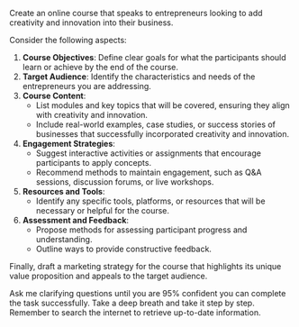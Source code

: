 Create an online course that speaks to entrepreneurs looking to add creativity and innovation into their business. 

Consider the following aspects:

1. **Course Objectives**: Define clear goals for what the participants should learn or achieve by the end of the course.
2. **Target Audience**: Identify the characteristics and needs of the entrepreneurs you are addressing. 
3. **Course Content**:
    - List modules and key topics that will be covered, ensuring they align with creativity and innovation.
    - Include real-world examples, case studies, or success stories of businesses that successfully incorporated creativity and innovation.
4. **Engagement Strategies**: 
    - Suggest interactive activities or assignments that encourage participants to apply concepts.
    - Recommend methods to maintain engagement, such as Q&A sessions, discussion forums, or live workshops.
5. **Resources and Tools**: 
    - Identify any specific tools, platforms, or resources that will be necessary or helpful for the course.
6. **Assessment and Feedback**:
    - Propose methods for assessing participant progress and understanding.
    - Outline ways to provide constructive feedback.

Finally, draft a marketing strategy for the course that highlights its unique value proposition and appeals to the target audience.

Ask me clarifying questions until you are 95% confident you can complete the task successfully. Take a deep breath and take it step by step. Remember to search the internet to retrieve up-to-date information.
